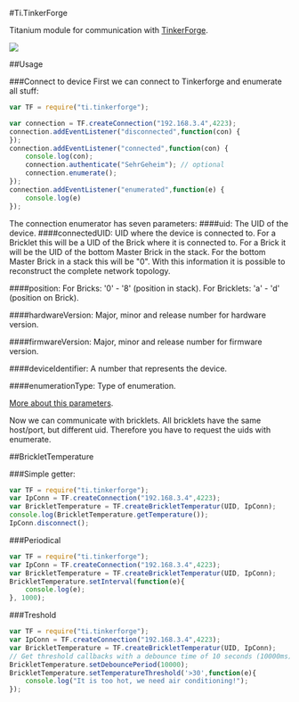 #Ti.TinkerForge


Titanium module for communication with [TinkerForge](http://tinkerforge.com).

<img src="http://www.tinkerforge.com/static/images/wit-einfach.png" />

##Usage

###Connect to device
First we can connect to Tinkerforge and enumerate all stuff:
```javascript
var TF = require("ti.tinkerforge");

var connection = TF.createConnection("192.168.3.4",4223);
connection.addEventListener("disconnected",function(con) {
});
connection.addEventListener("connected",function(con) {
	console.log(con);
	connection.authenticate("SehrGeheim"); // optional
	connection.enumerate();
});
connection.addEventListener("enumerated",function(e) {
	console.log(e)
});
```
The connection enumerator has seven parameters:
####uid: 
The UID of the device.
####connectedUID: 
UID where the device is connected to. For a Bricklet this will be a UID of the Brick where it is connected to. For a Brick it will be the UID of the bottom Master Brick in the stack. For the bottom Master Brick in a stack this will be "0". With this information it is possible to reconstruct the complete network topology.

####position: 
For Bricks: '0' - '8' (position in stack). For Bricklets: 'a' - 'd' (position on Brick).

####hardwareVersion: 
Major, minor and release number for hardware version.

####firmwareVersion: 
Major, minor and release number for firmware version.

####deviceIdentifier:
A number that represents the device.

####enumerationType: 
Type of enumeration.

[More about this parameters](http://www.tinkerforge.com/en/doc/Software/IPConnection_Java.html#ipcon-java).

Now we can communicate with bricklets. All bricklets have the same host/port, but different uid. Therefore you have to request the uids with enumerate. 


##BrickletTemperature

###Simple getter:
```javascript
var TF = require("ti.tinkerforge");
var IpConn = TF.createConnection("192.168.3.4",4223);
var BrickletTemperature = TF.createBrickletTemperatur(UID, IpConn);
console.log(BrickletTemperature.getTemperature());
IpConn.disconnect();
```

###Periodical
```javascript
var TF = require("ti.tinkerforge");
var IpConn = TF.createConnection("192.168.3.4",4223);
var BrickletTemperature = TF.createBrickletTemperatur(UID, IpConn);
BrickletTemperature.setInterval(function(e){
	console.log(e);
}, 1000);

```
###Treshold
```javascript
var TF = require("ti.tinkerforge");
var IpConn = TF.createConnection("192.168.3.4",4223);
var BrickletTemperature = TF.createBrickletTemperatur(UID, IpConn);
// Get threshold callbacks with a debounce time of 10 seconds (10000ms)
BrickletTemperature.setDebouncePeriod(10000);
BrickletTemperature.setTemperatureThreshold('>30',function(e){
	console.log("It is too hot, we need air conditioning!");
});


```

